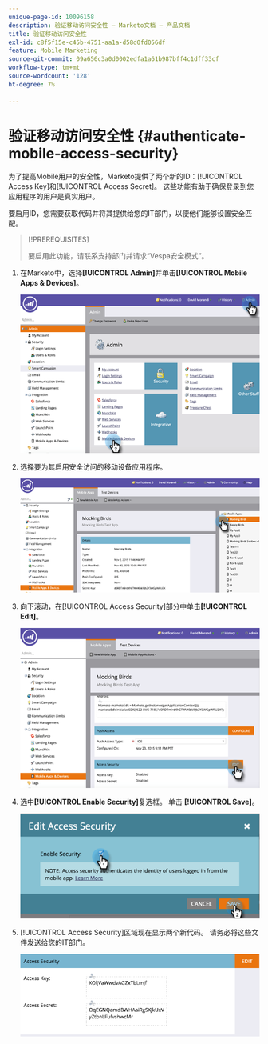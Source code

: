 ```yaml
---
unique-page-id: 10096158
description: 验证移动访问安全性 — Marketo文档 — 产品文档
title: 验证移动访问安全性
exl-id: c8f5f15e-c45b-4751-aa1a-d58d0fd056df
feature: Mobile Marketing
source-git-commit: 09a656c3a0d0002edfa1a61b987bff4c1dff33cf
workflow-type: tm+mt
source-wordcount: '128'
ht-degree: 7%

---
```


# 验证移动访问安全性 {#authenticate-mobile-access-security}

为了提高Mobile用户的安全性，Marketo提供了两个新的ID：[!UICONTROL Access Key]和[!UICONTROL Access Secret]。 这些功能有助于确保登录到您应用程序的用户是真实用户。

要启用ID，您需要获取代码并将其提供给您的IT部门，以便他们能够设置安全匹配。

>[!PREREQUISITES]
>
>要启用此功能，请联系支持部门并请求“Vespa安全模式”。

1. 在Marketo中，选择&#x200B;**[!UICONTROL Admin]**&#x200B;并单击&#x200B;**[!UICONTROL Mobile Apps & Devices]**。

   ![](assets/image2015-12-1-14-3a36-3a30.png)

1. 选择要为其启用安全访问的移动设备应用程序。

   ![](assets/image2015-12-2-10-3a18-3a6.png)

1. 向下滚动，在[!UICONTROL Access Security]部分中单击&#x200B;**[!UICONTROL Edit]**。

   ![](assets/image2015-12-1-14-3a41-3a37.png)

1. 选中&#x200B;**[!UICONTROL Enable Security]**&#x200B;复选框。 单击 **[!UICONTROL Save]**。

   ![](assets/image2015-12-1-14-3a54-3a0.png)

1. [!UICONTROL Access Security]区域现在显示两个新代码。 请务必将这些文件发送给您的IT部门。

   ![](assets/image2015-12-1-14-3a57-3a34.png)
